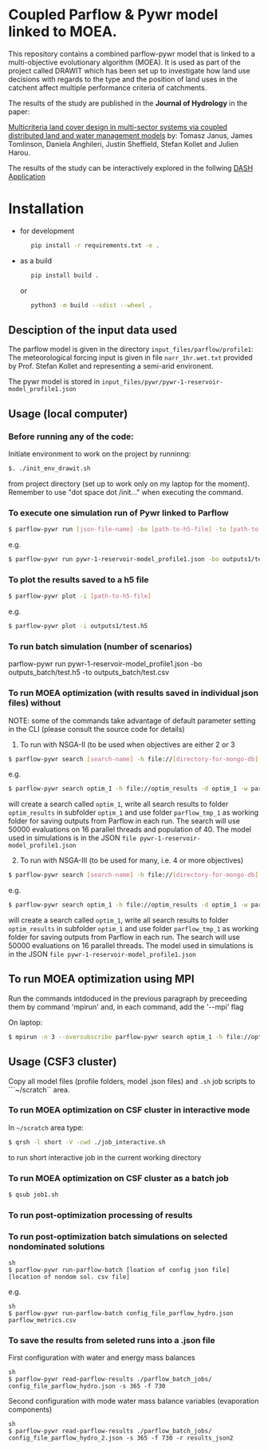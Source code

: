 
# Coupled Parflow & Pywr model linked to MOEA.

This repository contains a combined parflow-pywr model that is linked to a multi-objective evolutionary algorithm (MOEA). It is used as part of the project called DRAWIT which has been set up to investigate how land use decisions with regards to the type and the position of land uses in the catchent affect multiple performance criteria of catchments.

The results of the study are published in the **Journal of Hydrology** in the paper: 

[Multicriteria land cover design in multi-sector systems via coupled distributed land and water management models](https://www.sciencedirect.com/science/article/pii/S0022169423002366) by: Tomasz Janus, James Tomlinson, Daniela Anghileri, Justin Sheffield, Stefan Kollet and Julien Harou.

The results of the study can be interactively explored in the follwing [DASH Application](https://drawit-moea-results.onrender.com/)

# Installation

  - for development
      ```bash
         pip install -r requirements.txt -e .
      ```
  - as a build
      ```bash
         pip install build .
      ```
      or
      ```bash
         python3 -m build --sdist --wheel .
      ```

## Desciption of the input data used
The parflow model is given in the directory `input_files/parflow/profile1`:
The meteorological forcing input is given in file ```narr_1hr.wet.txt``` provided by Prof. Stefan Kollet and representing a semi-arid environent.

The pywr model is stored in `input_files/pywr/pywr-1-reservoir-model_profile1.json`

## Usage (local computer)
### Before running any of the code:
Initiate environment to work on the project by runninng:
```sh
$. ./init_env_drawit.sh
```
from project directory (set up to work only on my laptop for the moment). Remember to use "dot space dot /init..." when executing the command.

### To execute one simulation run of Pywr linked to Parflow
```sh
$ parflow-pywr run [json-file-name] -bo [path-to-h5-file] -to [path-to-csv-file]
```
e.g.
```sh
$ parflow-pywr run pywr-1-reservoir-model_profile1.json -bo outputs1/test.h5 -to outputs1/test.csv
```

### To plot the results saved to a h5 file
```sh
$ parflow-pywr plot -i [path-to-h5-file]
```
e.g.
```sh
$ parflow-pywr plot -i outputs1/test.h5
```

### To run batch simulation (number of scenarios)
parflow-pywr run pywr-1-reservoir-model_profile1.json -bo outputs_batch/test.h5 -to outputs_batch/test.csv


### To run MOEA optimization (with results saved in individual json files) without
NOTE: some of the commands take advantage of default parameter setting in the CLI (please consult the source code for details)

1. To run with NSGA-II (to be used when objectives are either 2 or 3

```sh
$ parflow-pywr search [search-name] -h file://[directory-for-mongo-db] -d [name-of-folder-with-json-files] -w [working-dir-for-parflow-outputs] -ne [no-of-evaluations] -p [no-of-cpus] -ps [population-size] -i [input-json-file]
```

e.g.

```sh
$ parflow-pywr search optim_1 -h file://optim_results -d optim_1 -w parflow_tmp_1 -ne 50000 -p 16 -ps 40 -i pywr-1-reservoir-model_profile1.json
```

will create a search called ```optim_1```, write all search results to folder ```optim_results``` in subfolder ```optim_1``` and use folder ```parflow_tmp_1``` as working folder for saving outputs from Parflow in each run. The search will use 50000 evaluations on 16 parallel threads and population of 40. The model used in simulations is in the JSON ```file pywr-1-reservoir-model_profile1.json```

2. To run with NSGA-III (to be used for many, i.e. 4 or more objectives)

```sh
$ parflow-pywr search [search-name] -h file://[directory-for-mongo-db] -d [name-of-folder-with-json-files] -w [working-dir-for-parflow-outputs] -a NSGAIII -ne [no-of-evaluations] -p [no-of-cpus] -i [input-json-file]
```

e.g.

```sh
$ parflow-pywr search optim_1 -h file://optim_results -d optim_1 -w parflow_tmp_1 -a NSGAIII -ne 50000 -p 16 -i pywr-1-reservoir-model_profile1.json
```

will create a search called ```optim_1```, write all search results to folder ```optim_results``` in subfolder ```optim_1``` and use folder ```parflow_tmp_1``` as working folder for saving outputs from Parflow in each run. The search will use 50000 evaluations on 16 parallel threads. The model used in simulations is in the JSON ```file pywr-1-reservoir-model_profile1.json```

## To run MOEA optimization using MPI

Run the commands intdoduced in the previous paragraph by preceeding them by command 'mpirun' and, in each command, add the '--mpi' flag

On laptop:
``` sh
$ mpirun -n 3 --oversubscribe parflow-pywr search optim_1 -h file://optim_results -d optim_1 -w parflow_tmp_1 --mpi -a NSGAII -ne 6 -p 3 -ps 2 -i pywr-1-reservoir-model_profile1.json
``` 



## Usage (CSF3 cluster)
Copy all model files (profile folders, model .json files) and ```.sh``` job scripts to ```~/scratch`` area.

### To run MOEA optimization on CSF cluster in interactive mode
In ```~/scratch``` area type:
```sh
$ qrsh -l short -V -cwd ./job_interactive.sh
```
to run short interactive job in the current working directory

### To run MOEA optimization on CSF cluster as a batch job
```sh
$ qsub job1.sh
```

### To run post-optimization processing of results

### To run post-optimization batch simulations on selected nondominated solutions
```
sh 
$ parflow-pywr run-parflow-batch [loation of config json file] [location of nondom sol. csv file]
```

e.g.
```
sh 
$ parflow-pywr run-parflow-batch config_file_parflow_hydro.json parflow_metrics.csv
```

### To save the results from seleted runs into a .json file

First configuration with water and energy mass balances
```
sh
$ parflow-pywr read-parflow-results ./parflow_batch_jobs/ config_file_parflow_hydro.json -s 365 -f 730
```
Second configuration with mode water mass balance variables (evaporation components)
```
sh
$ parflow-pywr read-parflow-results ./parflow_batch_jobs/ config_file_parflow_hydro_2.json -s 365 -f 730 -r results_json2
```



